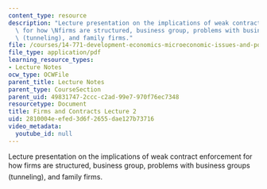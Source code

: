 ```yaml
---
content_type: resource
description: "Lecture presentation on the implications of weak contract enforcement\
  \ for how \Nfirms are structured, business group, problems with business groups\
  \ (tunneling), and family firms."
file: /courses/14-771-development-economics-microeconomic-issues-and-policy-models-fall-2008/2810004eefed3d6f2655dae127b73716_lec14.pdf
file_type: application/pdf
learning_resource_types:
- Lecture Notes
ocw_type: OCWFile
parent_title: Lecture Notes
parent_type: CourseSection
parent_uid: 49831747-2ccc-c2ad-99e7-970f76ec7348
resourcetype: Document
title: Firms and Contracts Lecture 2
uid: 2810004e-efed-3d6f-2655-dae127b73716
video_metadata:
  youtube_id: null
---
```

Lecture presentation on the implications of weak contract enforcement for how firms are structured, business group, problems with business groups (tunneling), and family firms.


